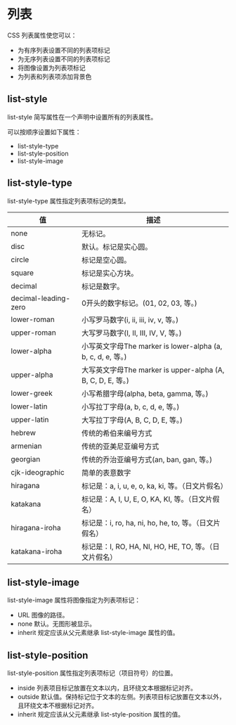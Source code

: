 # 列表

CSS 列表属性使您可以：

- 为有序列表设置不同的列表项标记
- 为无序列表设置不同的列表项标记
- 将图像设置为列表项标记
- 为列表和列表项添加背景色

## list-style

list-style 简写属性在一个声明中设置所有的列表属性。

可以按顺序设置如下属性：

- list-style-type
- list-style-position
- list-style-image

## list-style-type

list-style-type 属性指定列表项标记的类型。

|值                    | 描述                                                  |
| -------------------- | --------------------------------------------------- |
| none                 | 无标记。                                                |
| disc                 | 默认。标记是实心圆。                                          |
| circle               | 标记是空心圆。                                             |
| square               | 标记是实心方块。                                            |
| decimal              | 标记是数字。                                              |
| decimal-leading-zero | 0开头的数字标记。(01, 02, 03, 等。)                           |
| lower-roman          | 小写罗马数字(i, ii, iii, iv, v, 等。)                       |
| upper-roman          | 大写罗马数字(I, II, III, IV, V, 等。)                       |
| lower-alpha          | 小写英文字母The marker is lower-alpha (a, b, c, d, e, 等。) |
| upper-alpha          | 大写英文字母The marker is upper-alpha (A, B, C, D, E, 等。) |
| lower-greek          | 小写希腊字母(alpha, beta, gamma, 等。)                      |
| lower-latin          | 小写拉丁字母(a, b, c, d, e, 等。)                           |
| upper-latin          | 大写拉丁字母(A, B, C, D, E, 等。)                           |
| hebrew               | 传统的希伯来编号方式                                          |
| armenian             | 传统的亚美尼亚编号方式                                         |
| georgian             | 传统的乔治亚编号方式(an, ban, gan, 等。)                        |
| cjk-ideographic      | 简单的表意数字                                             |
| hiragana             | 标记是：a, i, u, e, o, ka, ki, 等。（日文片假名）                |
| katakana             | 标记是：A, I, U, E, O, KA, KI, 等。（日文片假名）                |
| hiragana-iroha       | 标记是：i, ro, ha, ni, ho, he, to, 等。（日文片假名）            |
| katakana-iroha       | 标记是：I, RO, HA, NI, HO, HE, TO, 等。（日文片假名）|

## list-style-image

list-style-image 属性将图像指定为列表项标记：

- URL	图像的路径。
- none	默认。无图形被显示。
- inherit	规定应该从父元素继承 list-style-image 属性的值。

## list-style-position

list-style-position 属性指定列表项标记（项目符号）的位置。

- inside	列表项目标记放置在文本以内，且环绕文本根据标记对齐。
- outside	默认值。保持标记位于文本的左侧。列表项目标记放置在文本以外，且环绕文本不根据标记对齐。
- inherit	规定应该从父元素继承 list-style-position 属性的值。








